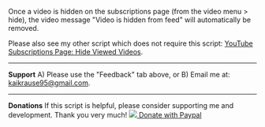 Once a video is hidden on the subscriptions page (from the video menu > hide), the video message "Video is hidden from feed" will automatically be removed.

Please also see my other script which does not require this script: <a href="https://greasyfork.org/en/scripts/32710-youtube-subscriptions-page-hide-viewed-videos">YouTube Subscriptions Page: Hide Viewed Videos</a>.

<hr />
<b>Support</b>
	A) Please use the "Feedback" tab above, or
	B) Email me at: <a href="mailto:kaikrause95@gmail.com">kaikrause95@gmail.com</a>.
<hr />
<b>Donations</b>
	If this script is helpful, please consider supporting me and development. Thank you very much!
	<a href="https://www.paypal.com/cgi-bin/webscr?cmd=_donations&business=kaikrause95%40gmail%2ecom&lc=AU&item_name=Kai%20Krause&currency_code=AUD&bn=PP%2dDonationsBF%3aLDY0zOy%2epng%3aNonHosted">
	<img src="https://i.imgur.com/9bAlUVi.png"></img>
	Donate with Paypal
</a>